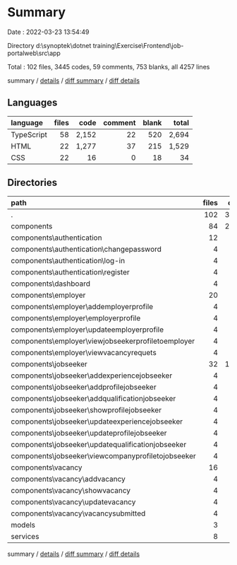# Summary

Date : 2022-03-23 13:54:49

Directory d:\synoptek\dotnet training\Exercise\Frontend\job-portalweb\src\app

Total : 102 files,  3445 codes, 59 comments, 753 blanks, all 4257 lines

summary / [details](details.md) / [diff summary](diff.md) / [diff details](diff-details.md)

## Languages
| language | files | code | comment | blank | total |
| :--- | ---: | ---: | ---: | ---: | ---: |
| TypeScript | 58 | 2,152 | 22 | 520 | 2,694 |
| HTML | 22 | 1,277 | 37 | 215 | 1,529 |
| CSS | 22 | 16 | 0 | 18 | 34 |

## Directories
| path | files | code | comment | blank | total |
| :--- | ---: | ---: | ---: | ---: | ---: |
| . | 102 | 3,445 | 59 | 753 | 4,257 |
| components | 84 | 2,821 | 53 | 621 | 3,495 |
| components\authentication | 12 | 304 | 11 | 55 | 370 |
| components\authentication\changepassword | 4 | 109 | 2 | 25 | 136 |
| components\authentication\log-in | 4 | 88 | 0 | 17 | 105 |
| components\authentication\register | 4 | 107 | 9 | 13 | 129 |
| components\dashboard | 4 | 105 | 3 | 29 | 137 |
| components\employer | 20 | 654 | 15 | 172 | 841 |
| components\employer\addemployerprofile | 4 | 152 | 2 | 33 | 187 |
| components\employer\employerprofile | 4 | 96 | 2 | 33 | 131 |
| components\employer\updateemployerprofile | 4 | 150 | 0 | 41 | 191 |
| components\employer\viewjobseekerprofiletoemployer | 4 | 156 | 7 | 37 | 200 |
| components\employer\viewvacancyrequets | 4 | 100 | 4 | 28 | 132 |
| components\jobseeker | 32 | 1,155 | 11 | 244 | 1,410 |
| components\jobseeker\addexperiencejobseeker | 4 | 153 | 1 | 36 | 190 |
| components\jobseeker\addprofilejobseeker | 4 | 152 | 0 | 29 | 181 |
| components\jobseeker\addqualificationjobseeker | 4 | 133 | 1 | 38 | 172 |
| components\jobseeker\showprofilejobseeker | 4 | 204 | 7 | 31 | 242 |
| components\jobseeker\updateexperiencejobseeker | 4 | 142 | 0 | 30 | 172 |
| components\jobseeker\updateprofilejobseeker | 4 | 160 | 0 | 28 | 188 |
| components\jobseeker\updatequalificationjobseeker | 4 | 122 | 0 | 31 | 153 |
| components\jobseeker\viewcompanyprofiletojobseeker | 4 | 89 | 2 | 21 | 112 |
| components\vacancy | 16 | 603 | 13 | 121 | 737 |
| components\vacancy\addvacancy | 4 | 187 | 4 | 43 | 234 |
| components\vacancy\showvacancy | 4 | 120 | 3 | 18 | 141 |
| components\vacancy\updatevacancy | 4 | 182 | 3 | 36 | 221 |
| components\vacancy\vacancysubmitted | 4 | 114 | 3 | 24 | 141 |
| models | 3 | 31 | 0 | 2 | 33 |
| services | 8 | 345 | 0 | 105 | 450 |

summary / [details](details.md) / [diff summary](diff.md) / [diff details](diff-details.md)